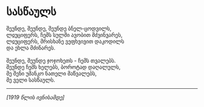 # სასწაულს

შეუნდე, შეუნდე, შეუნდე ბნელ-ცოდვილს,\
ლჲუციფერს, ჩემს სულში ავობით მძვინვარეს,\
ლჲუციფერს, მრისხანე ვეფხვივით დაკოდილს\
და ეხლა მძინარეს.\
\
შეუნდე, შეუნდე ჯოჯოხეთს - ჩემს თვალებს.\
შეუნდე ჩემს ხელებს, ბოროტად დაღალულს,\
მე შენი უმანკო ნათელი მაწვალებს,\
მე ველი სასწაულს.

***

_\[1919 წლის ივნისამდე]_
